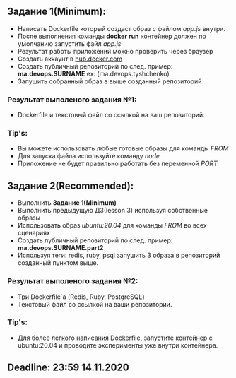 ## Задание 1(Minimum):
* Написать Dockerfile который создаст образ с файлом *app.js* внутри.
* После выполнения команды **docker run** контейнер должен по умолчанию запустить файл *app.js*
* Результат работы приложений можно проверить через браузер 
* Создать аккаунт в [hub.docker.com](https://hub.docker.com/)
* Создать публичный репозиторий по след. пример: **ma.devops.SURNAME** ex: (ma.devops.tyshchenko)
* Запушить собранный образ в выше созданный репозиторий

### Результат выполеного задания №1:
* Dockerfile и текстовый файл со ссылкой на ваш репозиторий.

### Tip's:
* Вы можете использовать любые готовые образы для команды *FROM*
* Для запуска файла используйте команду *node*
* Приложение не будет правильно работать без переменной *PORT*

## Задание 2(Recommended):
* Выполнить **Задание 1(Minimum)**
* Выполнить предыдущую ДЗ(lesson 3) используя собственные образы
* Использовать образ *ubuntu:20.04* для команды *FROM* во всех сценариях
* Создать публичный репозиторий по след. пример: **ma.devops.SURNAME.part2**
* Используя теги: redis, ruby, psql запушить 3 образа в репозиторий созданный пунктом выше.

### Результат выполеного задания №2:
* Три Dockerfile`а (Redis, Ruby, PostgreSQL)
* Текстовый файл со ссылкой на ваши репозитории.

### Tip's:
* Для более легкого написания Dockerfile, запустите контейнер с ubuntu:20.04 и проводите эксперименты уже внутри контейнера.

## Deadline: 23:59 14.11.2020
